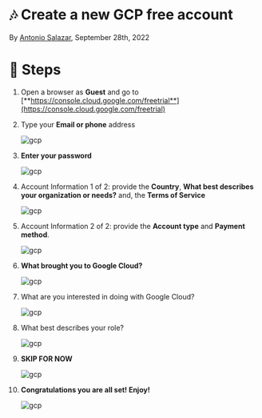 # :notes: Create a new GCP free account

By [Antonio Salazar](mailto:antonio.salazar.cloudops@gmail.com), September 28th, 2022

# :paw_prints: Steps

1. Open a browser as **Guest** and go to [**https://console.cloud.google.com/freetrial**](https://console.cloud.google.com/freetrial)
2. Type your **Email or phone** address
    
    ![gcp](images/gcp.png)
    
3. **Enter your password**
    
    ![gcp](images/gcp_1.png)
    
4. Account Information 1 of 2: provide the **Country**, **What best describes your organization or needs?** and, the **Terms of Service**
    
    ![gcp](images/gcp_2.png)
    
5. Account Information 2 of 2: provide the **Account type** and **Payment method**.
    
    ![gcp](images/gcp_3.png)
    
6. **What brought you to Google Cloud?**
    
    ![gcp](images/gcp_4.png)
    
7. What are you interested in doing with Google Cloud?
    
    ![gcp](images/gcp_5.png)
    
8. What best describes your role?
    
    ![gcp](images/gcp_6.png)
    
9. **SKIP FOR NOW**
    
    ![gcp](images/gcp_7.png)
    
10. **Congratulations you are all set! Enjoy!**
    
    ![gcp](images/gcp_8.png)